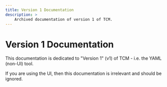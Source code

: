 ```yaml
---
title: Version 1 Documentation
description: >
    Archived documentation of version 1 of TCM.
---
```


# Version 1 Documentation

This documentation is dedicated to "Version 1" (v1) of TCM - i.e. the YAML
(non-UI) tool.

If you are using the UI, then this documentation is irrelevant and should be
ignored.
